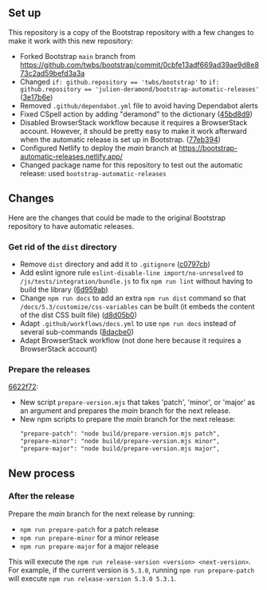 ## Set up

This repository is a copy of the Bootstrap repository with a few changes to make it work with this new repository:

- Forked Bootstrap `main` branch from https://github.com/twbs/bootstrap/commit/0cbfe13adf669ad39ae9d8e873c2ad59befd3a3a
- Changed `if: github.repository == 'twbs/bootstrap'` to `if: github.repository == 'julien-deramond/bootstrap-automatic-releases'` ([3e17b6e](https://github.com/julien-deramond/bootstrap-automatic-releases/commit/3e17b6ebe37d721a33b0a10edaf4e4338c6de257))
- Removed `.github/dependabot.yml` file to avoid having Dependabot alerts
- Fixed CSpell action by adding "deramond" to the dictionary ([45bd8d9](https://github.com/julien-deramond/bootstrap-automatic-releases/commit/45bd8d9f05bb9f5c0e479ea95a83eac007a6d281))
- Disabled BrowserStack workflow because it requires a BrowserStack account. However, it should be pretty easy to make it work afterward when the automatic release is set up in Bootstrap. ([77eb394](https://github.com/julien-deramond/bootstrap-automatic-releases/commit/77eb39406c5c8f1630983ecc70738cbc45820c34))
- Configured Netlify to deploy the _main_ branch at https://bootstrap-automatic-releases.netlify.app/
- Changed package name for this repository to test out the automatic release: used `bootstrap-automatic-releases`

## Changes

Here are the changes that could be made to the original Bootstrap repository to have automatic releases.

### Get rid of the `dist` directory

- Remove `dist` directory and add it to `.gitignore` ([c0797cb](https://github.com/julien-deramond/bootstrap-automatic-releases/commit/c0797cb743c6f6b839b451d66a84a558871f9c3a))
- Add eslint ignore rule `eslint-disable-line import/no-unresolved` to `/js/tests/integration/bundle.js` to fix `npm run lint` without having to build the library ([6d959ab](https://github.com/julien-deramond/bootstrap-automatic-releases/commit/6d959ab51cf97644e512e99e71f0b8b6aa1605f7))
- Change `npm run docs` to add an extra `npm run dist` command so that `/docs/5.3/customize/css-variables` can be built (it embeds the content of the dist CSS built file) ([d8d05b0](https://github.com/julien-deramond/bootstrap-automatic-releases/commit/d8d05b0d22526008959a461f3b32c36e5d897c44))
- Adapt `.github/workflows/docs.yml` to use `npm run docs` instead of several sub-commands ([8dacbe0](https://github.com/julien-deramond/bootstrap-automatic-releases/commit/8deacbe0ed3bf2cba76ebe2f34c4ce1340868588))
- Adapt BrowserStack workflow (not done here because it requires a BrowserStack account)

### Prepare the releases

[6622f72](https://github.com/julien-deramond/bootstrap-automatic-releases/commit/6622f72e2c738e5f629e7d7953b129b81f33e9bd):
- New script `prepare-version.mjs` that takes 'patch', 'minor', or 'major' as an argument and prepares the _main_ branch for the next release.
- New npm scripts to prepare the _main_ branch for the next release:
  ```diff
  "prepare-patch": "node build/prepare-version.mjs patch",
  "prepare-minor": "node build/prepare-version.mjs minor",
  "prepare-major": "node build/prepare-version.mjs major",
  ```

## New process

### After the release

Prepare the _main_ branch for the next release by running:
- `npm run prepare-patch` for a patch release
- `npm run prepare-minor` for a minor release
- `npm run prepare-major` for a major release

This will execute the `npm run release-version <version> <next-version>`. For example, if the current version is `5.3.0`, running `npm run prepare-patch` will execute `npm run release-version 5.3.0 5.3.1`.
